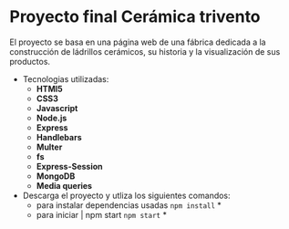 # Proyecto final Cerámica trivento
El proyecto se basa en una página web de una fábrica dedicada a la construcción de ládrillos cerámicos, su historia y la visualización de sus productos.
- Tecnologias utilizadas:
    * **HTMl5**
    *  **CSS3**
    * **Javascript**
    * **Node.js**
    * **Express**
    * **Handlebars**
    * **Multer**
    * **fs**
    * **Express-Session**
    * **MongoDB**
    * **Media queries**
- Descarga el proyecto y utliza los siguientes comandos:
    * para instalar dependencias usadas `npm install` *
    * para iniciar | npm start `npm start` *
